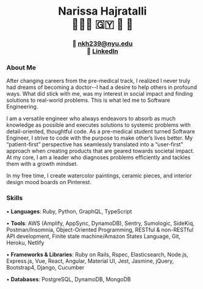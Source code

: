 # <div align="center">Narissa Hajratalli <br/> 👩🏾‍💻 🇬🇾 🧠 🎨 </div> #

### <div align="center"> 📧  nkh239@nyu.edu <br/> 🔗  [LinkedIn](https://www.linkedin.com/in/narissa-hajratalli/) <br/> </div>
###


### About Me 
After changing careers from the pre-medical track, I realized I never truly had dreams of becoming a doctor--I had a desire to help others in profound ways. What did stick with me, was my interest in social impact and finding solutions to real-world problems. This is what led me to Software Engineering.

I am a versatile engineer who always endeavors to absorb as much knowledge as possible and executes solutions to systemic problems with detail-oriented, thoughtful code. As a pre-medical student turned Software Engineer, I strive to code with the purpose to make other’s lives better. My “patient-first” perspective has seamlessly translated into a “user-first” approach when creating products that are geared towards societal impact. 
At my core, I am a leader who diagnoses problems efficiently and tackles them with a growth mindset.

In my free time, I create watercolor paintings, ceramic pieces, and interior design mood boards on Pinterest.


### Skills ###
• **Languages**:
Ruby, Python, GraphQL, TypeScript

• **Tools**:
AWS (Amplify, AppSync, DynamoDB), Sentry, Sumologic, SideKiq, Postman/Insomnia, Object-Oriented Programming, RESTful & non-RESTful API development, Finite state machine/Amazon States Language, Git, Heroku, Netlify

• **Frameworks & Libraries**:
Ruby on Rails, Rspec, Elasticsearch, Node.js, Express.js, Vue, React, Angular, Material UI, Jest, Jasmine, jQuery, Bootstrap4, Django, Cucumber

• **Databases**:
PostgreSQL, DynamoDB, MongoDB
